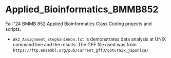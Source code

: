 # Applied_Bioinformatics_BMMB852
Fall '24 BMMB 852 Applied Bioinformatics Class Coding projects and scripts.

* `Wk2_Assignment_StephanieWon.txt` is demonstrates data analysis at UNIX command line and the results. The GFF file used was from `https://ftp.ensembl.org/pub/current_gff3/coturnix_japonica/`
